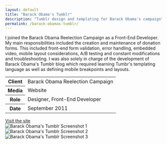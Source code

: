 ```yaml
---
layout: default
title: "Barack Obama's Tumblr"
description: "Tumblr design and templating for Barack Obama's campaign"
permalink: /barack-obamas-tumblr/
---
```


<section class="border-bottom-gray">
	<div class="grid-frame soft-sides hard@md">
		<div class="grid">
			<div class="grid-cell soft-triple-top soft-sides soft-triple-sides@md soft-triple-bottom@md 2/3@md">
				<p>I joined the Barack Obama Reelection Campaign as a Front-End Developer. My main responsibilities included the creation and maintenance of donation forms. This included front-end form validation, error handling, embedded video, mobile layout considerations, A/B testing and constant modifications and troubleshooting. I was also solely in charge of the development of Barack Obama's Tumblr blog which required learning Tumbr's templating language as well as defining mobile breakpoints and layouts.</p>
			</div>
			<div class="grid-cell soft-sides soft-triple-bottom soft-double-top soft-triple-sides@md soft-triple-top@md 1/3@md">
				<table>
					<tbody>
						<tr>
							<th>Client</th>
							<td>Barack Obama Reelection Campaign</td>
						</tr>
						<tr>
							<th>Media</th>
							<td>Website</td>
						</tr>
						<tr>
							<th>Role</th>
							<td>Designer, Front-End Developer</td>
						</tr>
						<tr>
							<th>Date</th>
							<td>September 2011</td>
						</tr>
					</tbody>
				</table>
				<a class="button button--inverted push-top" href="http://barackobama.tumblr.com">Visit the site</a>
			</div>
		</div>
	</div>
</section>
<section class="border-bottom-gray bg-silver@md">
	<div class="grid-frame soft-triple-ends soft-double-sides soft-triple-sides@md">
		<div class="grid grid-with-gutter">
			<div class="grid-cell">
				<img src="https://jessetrippecdn.appspot.com/images/barack-obama-tumblr-1.png" alt="Barack Obama's Tumblr Screenshot 1" class="project-img">
				<div class="grid grid-with-gutter">
					<div class="grid-cell 1/2@md">
						<img src="https://jessetrippecdn.appspot.com/images/barack-obama-tumblr-2.png" alt="Barack Obama's Tumblr Screenshot 2" class="project-img flush-bottom@md">
					</div>
					<div class="grid-cell 1/2@md">
						<img src="https://jessetrippecdn.appspot.com/images/barack-obama-tumblr-3.png" alt="Barack Obama's Tumblr Screenshot 3" class="project-img flush-bottom">
					</div>
				</div>
			</div>
		</div>
	</div>
</section>
